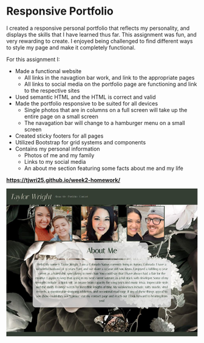 # Responsive Portfolio 

I created a responsive personal portfolio that reflects my personality, and displays the skills that I have learned thus far. This assignment was fun, and very rewarding to create. I enjoyed being challenged to find different ways to style my page and make it completely functional. 

For this assignment I: 
   - Made a functional website 
       - All links in the navagtion bar work, and link to the appropriate pages  
       - All links to social media on the portfolio page are functioning and link to the respective sites
   - Used semantic HTML and the HTML is correct and valid 
   - Made the portfolio responsive to be suited for all devices 
       - Single photos that are in columns on a full screen will take up the entire page on a small screen 
       - The navagation bar will change to a hamburger menu on a small screen 
   - Created sticky footers for all pages 
   - Utilized Bootstrap for grid systems and components 
   - Contains my personal information 
       - Photos of me and my family 
       - Links to my social media 
       - An about me section featuring some facts about me and my life 


 **https://tjwri25.github.io/week2-homework/**




![View Page](assets/screenshot.jpg)

